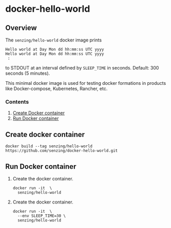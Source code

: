 # docker-hello-world

## Overview

The `senzing/hello-world` docker image prints

```console
Hello world at Day Mon dd hh:mm:ss UTC yyyy
Hello world at Day Mon dd hh:mm:ss UTC yyyy
 :
```

to STDOUT at an interval defined by `SLEEP_TIME` in seconds.
Default: 300 seconds (5 minutes).

This minimal docker image is used for testing docker formations in products like
Docker-compose, Kubernetes, Rancher, etc.

### Contents

1. [Create Docker container](#create-docker-container)
1. [Run Docker container](#run-docker-container)

## Create docker container

```console
docker build --tag senzing/hello-world https://github.com/senzing/docker-hello-world.git
```

## Run Docker container

1. Create the docker container.

    ```console
    docker run -it  \
      senzing/hello-world
    ```

1. Create the docker container.

    ```console
    docker run -it  \
      --env SLEEP_TIME=30 \
      senzing/hello-world
    ```
